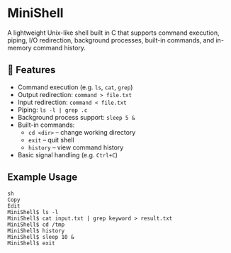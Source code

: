 # MiniShell

A lightweight Unix-like shell built in C that supports command execution, piping, I/O redirection, background processes, built-in commands, and in-memory command history.

## 🚀 Features

-  Command execution (e.g. `ls`, `cat`, `grep`)
-  Output redirection: `command > file.txt`
-  Input redirection: `command < file.txt`
-  Piping: `ls -l | grep .c`
-  Background process support: `sleep 5 &`
- Built-in commands:
  - `cd <dir>` – change working directory
  - `exit` – quit shell
  - `history` – view command history
-  Basic signal handling (e.g. `Ctrl+C`)

## Example Usage
```
sh
Copy
Edit
MiniShell$ ls -l
MiniShell$ cat input.txt | grep keyword > result.txt
MiniShell$ cd /tmp
MiniShell$ history
MiniShell$ sleep 10 &
MiniShell$ exit
```